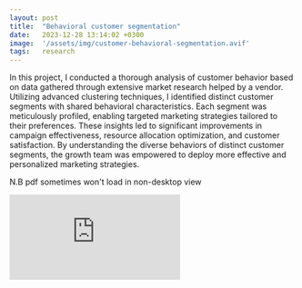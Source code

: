 ```yaml
---
layout: post
title:  "Behavioral customer segmentation"
date:   2023-12-28 13:14:02 +0300
image:  '/assets/img/customer-behavioral-segmentation.avif'
tags:   research
---
```


<p>In this project, I conducted a thorough analysis of customer behavior based on data gathered through extensive market research helped by a vendor. Utilizing advanced clustering techniques, I identified distinct customer segments with shared behavioral characteristics. Each segment was meticulously profiled, enabling targeted marketing strategies tailored to their preferences. These insights led to significant improvements in campaign effectiveness, resource allocation optimization, and customer satisfaction. By understanding the diverse behaviors of distinct customer segments, the growth team was empowered to deploy more effective and personalized marketing strategies.</p>


<p><italic>N.B pdf sometimes won't load in non-desktop view</italic></p>

<p> </p>
<p><embed src="https://kiranaananda.github.io/portfolio/assets/pdf/Segmentation_Digital_Banking.pdf.pdf" style="vertical-align:middle;margin:0px 0px" /></p>
<p> </p>
